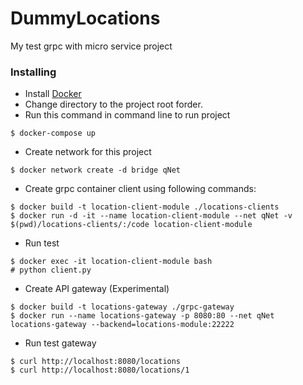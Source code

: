 # DummyLocations

My test grpc with micro service project

### Installing
* Install [Docker](https://docs.docker.com)
* Change directory to the project root forder.
*  Run this command in command line to run project
```
$ docker-compose up
```
* Create network for this project 
```
$ docker network create -d bridge qNet
```
* Create grpc container client using following commands:
```
$ docker build -t location-client-module ./locations-clients
$ docker run -d -it --name location-client-module --net qNet -v $(pwd)/locations-clients/:/code location-client-module
```
* Run test
```
$ docker exec -it location-client-module bash
# python client.py
```
* Create API gateway (Experimental)
```
$ docker build -t locations-gateway ./grpc-gateway
$ docker run --name locations-gateway -p 8080:80 --net qNet  locations-gateway --backend=locations-module:22222
```
* Run test gateway
```
$ curl http://localhost:8080/locations
$ curl http://localhost:8080/locations/1
```
